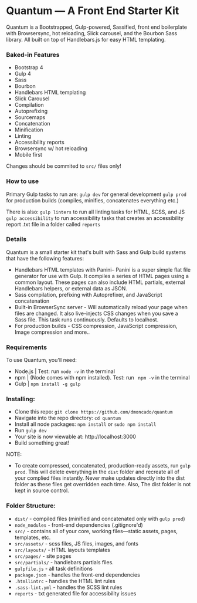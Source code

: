 # Quantum — A Front End Starter Kit
Quantum is a Bootstrapped, Gulp-powered, Sassified, front end boilerplate with Browsersync, hot reloading, Slick carousel, and the Bourbon Sass library. All built on top of Handlebars.js for easy HTML templating.

### Baked-in Features

* Bootstrap 4
* Gulp 4
* Sass
* Bourbon
* Handlebars HTML templating
* Slick Carousel
* Compilation
* Autoprefixing
* Sourcemaps
* Concatenation
* Minification
* Linting
* Accessibility reports
* Browsersync w/ hot reloading
* Mobile first

Changes should be commited to `src/` files only!

### How to use

Primary Gulp tasks to run are:
`gulp dev` for general development
`gulp prod` for production builds (compiles, minifies, concatenates everything etc.)

There is also:
`gulp linters` to run all linting tasks for HTML, SCSS, and JS
`gulp accessibility` to run accessibility tasks that creates an accessibility report .txt file in a folder called `reports`

### Details

Quantum is a small starter kit that's built with Sass and Gulp build systems that have the following features:

-	Handlebars HTML templates with Panini– Panini is a super simple flat file generator for use with Gulp. It compiles a series of HTML pages using a common layout. These pages can also include HTML partials, external Handlebars helpers, or external data as JSON.
-	Sass compilation, prefixing with Autoprefixer, and JavaScript concatenation
-	Built-in BrowserSync server - Will automatically reload your page when files are changed. It also live-injects CSS changes when you save a Sass file. This task runs continuously. Defaults to localhost.
-	For production builds - CSS compression, JavaScript compression, Image compression and more..

### Requirements

To use Quantum, you'll need:

-	Node.js | Test: run ` node -v ` in the terminal
-	npm | (Node comes with npm installed). Test: run ` npm -v`  in the terminal
-	Gulp | `npm install -g gulp`

### Installing:

- Clone this repo: `git clone https://github.com/dmoncado/quantum`
- Navigate into the repo directory: `cd quantum`
- Install all node packages: `npm install` or `sudo npm install`
- Run `gulp dev`
- Your site is now viewable at: http://localhost:3000
- Build something great!

NOTE:
- To create compressed, concatenated, production-ready assets, run `gulp prod`. This will delete everything in the `dist` folder and recreate all of your complied files instantly. Never make updates directly into the dist folder as these files get overridden each time. Also, The dist folder is not kept in source control.

### Folder Structure:

- `dist/` - compiled files (minified and concatenated only with `gulp prod`)
- `node_modules` - front-end dependencies (.gitignore'd)
- `src/` - contains all of your core, working files—static assets, pages, templates, etc.
- `src/assets/` - scss files, JS files, images, and fonts
- `src/layouts/` - HTML layouts templates
- `src/pages/` - site pages
- `src/partials/` - handlebars partials files.
- `gulpfile.js` - all task definitions
- `package.json` - handles the front-end dependencies
- `.htmllintrc` - handles the HTML lint rules
- `.sass-lint.yml` - handles the SCSS lint rules
- `reports` - txt generated file for accessibility issues
